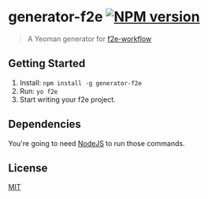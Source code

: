 # generator-f2e [![NPM version](https://badge.fury.io/js/generator-f2e.png)](http://badge.fury.io/js/generator-f2e)

> A Yeoman generator for [f2e-workflow](https://github.com/hzlzh/f2e-workflow)

## Getting Started

1. Install: `npm install -g generator-f2e`
3. Run: `yo f2e`
4. Start writing your f2e project.

## Dependencies

You're going to need [NodeJS](http://nodejs.org/download/) to run those commands.

## License

[MIT](http://rem.mit-license.org/)